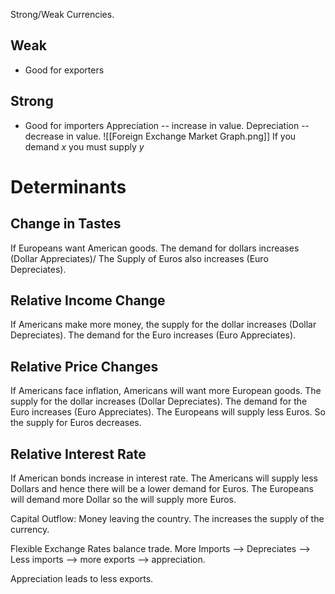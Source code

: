 Strong/Weak Currencies.
## Weak
- Good for exporters
## Strong
- Good for importers
Appreciation -- increase in value. 
Depreciation -- decrease in value.
![[Foreign Exchange Market Graph.png]]
If you demand $x$ you must supply $y$
# Determinants
## Change in Tastes
If Europeans want American goods. The demand for dollars increases (Dollar Appreciates)/ The Supply of Euros also increases (Euro Depreciates).
## Relative Income Change
If Americans make more money, the supply for the dollar increases (Dollar Depreciates). The demand for the Euro increases (Euro Appreciates).
## Relative Price Changes
If Americans face inflation, Americans will want more European goods. The supply for the dollar increases (Dollar Depreciates). The demand for the Euro increases (Euro Appreciates).
The Europeans will supply less Euros. So the supply for Euros decreases. 
## Relative Interest Rate
If American bonds increase in interest rate. The Americans will supply less Dollars and hence there will be a lower demand for Euros.
The Europeans will demand more Dollar so the will supply more Euros.

Capital Outflow: Money leaving the country. The increases the supply of the currency. 

Flexible Exchange Rates balance trade. More Imports --> Depreciates --> Less imports --> more exports --> appreciation.

Appreciation leads to less exports. 